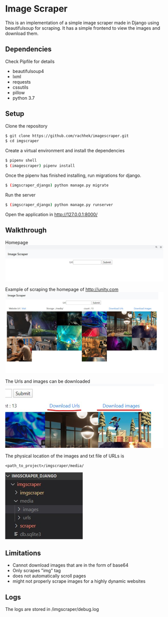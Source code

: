 # Image Scraper

This is an implementation of a simple image scraper made in Django using beautifulsoup for scraping. It has a simple frontend to view the images and download them.

## Dependencies

Check Pipfile for details

- beautifulsoup4
- lxml
- requests
- cssutils
- pillow
- python 3.7

## Setup

Clone the repository

```sh
$ git clone https://github.com/rachhek/imagescraper.git
$ cd imgscraper
```

Create a virtual environment and install the dependencies

```sh
$ pipenv shell
$ (imagescraper) pipenv install
```

Once the pipenv has finished installing, run migrations for django.

```sh
$ (imgscraper_django) python manage.py migrate
```

Run the server

```sh
$ (imgscraper_django) python manage.py runserver
```

Open the application in http://127.0.0.1:8000/

## Walkthrough

Homepage  
![alt Screenshot 1](screenshots/screenshot1.jpg)

Example of scraping the homepage of http://unity.com  
![alt Screenshot 2](screenshots/screenshot2.jpg)

The Urls and images can be downloaded  
![alt Screenshot 4](screenshots/screenshot4.jpg)

The physical location of the images and txt file of URLs is

```
<path_to_project>/imgscraper/media/
```

![alt Screenshot 3](screenshots/screenshot3.jpg)

## Limitations

- Cannot download images that are in the form of base64
- Only scrapes "img" tag
- does not automatically scroll pages
- might not properly scrape images for a highly dynamic websites

## Logs

The logs are stored in /imgscraper/debug.log
